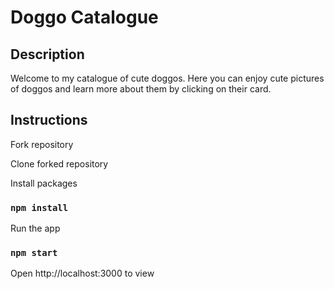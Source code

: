 # Doggo Catalogue

## Description

Welcome to my catalogue of cute doggos. Here you can enjoy cute pictures of doggos and learn more about them by clicking on their card.

## Instructions

Fork repository

Clone forked repository

Install packages
### `npm install`

Run the app
### `npm start`

Open http://localhost:3000 to view